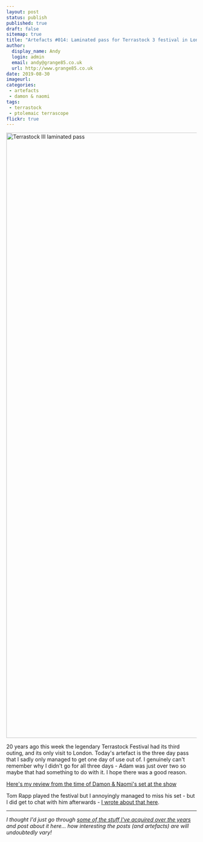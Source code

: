 ```yaml
---
layout: post
status: publish
published: true
draft: false
sitemap: true
title: "Artefacts #014: Laminated pass for Terrastock 3 festival in London"
author:
  display_name: Andy
  login: admin
  email: andy@grange85.co.uk
  url: http://www.grange85.co.uk
date: 2019-08-30
imageurl: 
categories:
 - artefacts
 - damon & naomi
tags:
 - terrastock
 - ptolemaic terrascope
flickr: true
---
```

<a data-flickr-embed="true"  href="https://www.flickr.com/photos/grange85/48278977911/in/dateposted-public/" title="Terrastock III laminated pass"><img src="https://live.staticflickr.com/65535/48278977911_c83d29cd2e_h.jpg" width="928" height="1600" alt="Terrastock III laminated pass"></a>

20 years ago this week the legendary Terrastock Festival had its third outing, and its only visit to London. Today's artefact is the three day pass that I sadly only managed to get one day of use out of. I genuinely can't remember why I didn't go for all three days - Adam was just over two so maybe that had something to do with it. I hope there was a good reason.

[Here's my review from the time of Damon & Naomi's set at the show](https://www.fullofwishes.co.uk/1999/08/27/review-damon-naomi-ulu-london-uk-28th-august-1999/) 

Tom Rapp played the festival but I annoyingly managed to miss his set - but I did get to chat with him afterwards - [I wrote about that here](https://www.fullofwishes.co.uk/2018/02/12/tom-rapp-1947-2018/).

---

_I thought I'd just go through [some of the stuff I've acquired over the years](/category/artefacts/) and post about it here... how interesting the posts (and artefacts) are will undoubtedly vary!_
